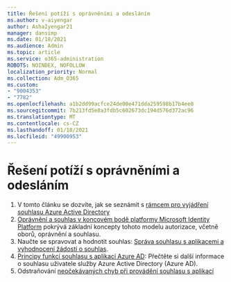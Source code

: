 ```yaml
---
title: Řešení potíží s oprávněními a odesláním
ms.author: v-aiyengar
author: AshaIyengar21
manager: dansimp
ms.date: 01/18/2021
ms.audience: Admin
ms.topic: article
ms.service: o365-administration
ROBOTS: NOINDEX, NOFOLLOW
localization_priority: Normal
ms.collection: Adm_O365
ms.custom:
- "9004353"
- "7782"
ms.openlocfilehash: a1b2dd99acfce24de00e471dda259598b17b4ee0
ms.sourcegitcommit: 7b213fd5e8a3fdb5c602673dc194d576d372ac96
ms.translationtype: MT
ms.contentlocale: cs-CZ
ms.lasthandoff: 01/18/2021
ms.locfileid: "49900953"
---
```

# <a name="troubleshoot-permissions-and-consents"></a>Řešení potíží s oprávněními a odesláním

1. V tomto článku se dozvíte, jak se seznámit s [rámcem pro vyjádření souhlasu Azure Active Directory](https://docs.microsoft.com/azure/active-directory/develop/consent-framework)
1. [Oprávnění a souhlas v koncovém bodě platformy Microsoft Identity Platform](https://docs.microsoft.com/azure/active-directory/develop/v2-permissions-and-consent) pokrývá základní koncepty tohoto modelu autorizace, včetně oborů, oprávnění a souhlasu.
1. Naučte se spravovat a hodnotit souhlas: [Správa souhlasu s aplikacemi a vyhodnocení žádostí o souhlas](https://docs.microsoft.com/azure/active-directory/manage-apps/manage-consent-requests#evaluating-a-request-for-tenant-wide-admin-consent).
1. [Principy funkcí souhlasu s aplikací Azure AD](https://docs.microsoft.com/azure/active-directory/develop/application-consent-experience): Přečtěte si další informace o souhlasu uživatele služby Azure Active Directory (Azure AD).
1. Odstraňování [neočekávaných chyb při provádění souhlasu s aplikací](https://docs.microsoft.com/azure/active-directory/manage-apps/application-sign-in-unexpected-user-consent-error)
